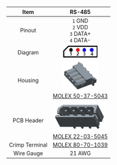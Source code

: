 
|Item|RS-485|
|:---:|:---:|
|Pinout|`1` GND<br>`2` VDD<br>`3` DATA+<br>`4` DATA-|
|Diagram|![](/assets/images/dxl/molex_22035045_diagram.png)|
|Housing|![](/assets/images/dxl/molex_50375043.png)<br />[MOLEX 50-37-5043]|
|PCB Header|![](/assets/images/dxl/molex_22035045.png)<br />[MOLEX 22-03-5045]|
|Crimp Terminal|[MOLEX 80-70-1039]|
|Wire Gauge|21 AWG|

[MOLEX 50-37-5043]: http://www.molex.com/molex/products/datasheet.jsp?part=active/0050375043_CRIMP_HOUSINGS.xml
[MOLEX 22-03-5045]: http://www.molex.com/molex/products/datasheet.jsp?part=active/0022035045_PCB_HEADERS.xml
[MOLEX 80-70-1039]: http://www.molex.com/molex/products/datasheet.jsp?part=active/0008701039_CRIMP_TERMINALS.xml
